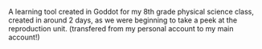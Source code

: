 A learning tool created in Goddot for my 8th grade physical science class, created in around 2 days, as we were beginning to take a peek at the reproduction unit. (transfered from my personal account to my main account!)
